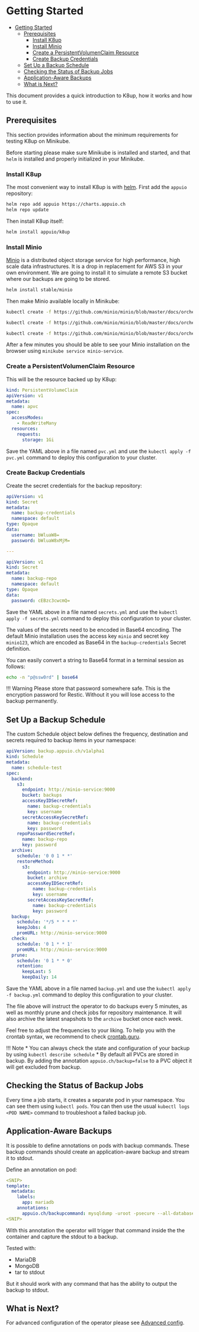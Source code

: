 # Getting Started

- [Getting Started](#getting-started)
  - [Prerequisites](#prerequisites)
    - [Install K8up](#install-k8up)
    - [Install Minio](#install-minio)
    - [Create a PersistentVolumenClaim Resource](#create-a-persistentvolumenclaim-resource)
    - [Create Backup Credentials](#create-backup-credentials)
  - [Set Up a Backup Schedule](#set-up-a-backup-schedule)
  - [Checking the Status of Backup Jobs](#checking-the-status-of-backup-jobs)
  - [Application-Aware Backups](#application-aware-backups)
  - [What is Next?](#what-is-next)

This document provides a quick introduction to K8up, how it works and how to use it.

## Prerequisites

This section provides information about the minimum requirements for testing K8up on Minikube.

Before starting please make sure Minikube is installed and started, and that `helm` is installed and properly initialized in your Minikube.

### Install K8up

The most convenient way to install K8up is with [helm](https://helm.sh/). First add the `appuio` repository:

```bash
helm repo add appuio https://charts.appuio.ch
helm repo update
```
Then install K8up itself:

```bash
helm install appuio/k8up
```

### Install Minio

[Minio](https://min.io/) is a distributed object storage service for high performance, high scale data infrastructures. It is a drop in replacement for AWS S3 in your own environment. We are going to install it to simulate a remote S3 bucket where our backups are going to be stored.

```bash
helm install stable/minio
```

Then make Minio available locally in Minikube:

```bash
kubectl create -f https://github.com/minio/minio/blob/master/docs/orchestration/kubernetes/minio-standalone-pvc.yaml?raw=true

kubectl create -f https://github.com/minio/minio/blob/master/docs/orchestration/kubernetes/minio-standalone-deployment.yaml?raw=true

kubectl create -f https://github.com/minio/minio/blob/master/docs/orchestration/kubernetes/minio-standalone-service.yaml?raw=true
```

After a few minutes you should be able to see your Minio installation on the browser using `minikube service minio-service`.

### Create a PersistentVolumenClaim Resource

This will be the resource backed up by K8up:

```yaml
kind: PersistentVolumeClaim
apiVersion: v1
metadata:
  name: apvc
spec:
  accessModes:
    - ReadWriteMany
  resources:
    requests:
      storage: 1Gi
```

Save the YAML above in a file named `pvc.yml` and use the `kubectl apply -f pvc.yml` command to deploy this configuration to your cluster.

### Create Backup Credentials

Create the secret credentials for the backup repository:

```yaml
apiVersion: v1
kind: Secret
metadata:
  name: backup-credentials
  namespace: default
type: Opaque
data:
  username: bWluaW8=
  password: bWluaW8xMjM=

---

apiVersion: v1
kind: Secret
metadata:
  name: backup-repo
  namespace: default
type: Opaque
data:
  password: cEBzc3cwcmQ=
```

Save the YAML above in a file named `secrets.yml` and use the `kubectl apply -f secrets.yml` command to deploy this configuration to your cluster.

The values of the secrets need to be encoded in Base64 encoding. The default Minio installation uses the access key `minio` and secret key `minio123`, which are encoded as Base64 in the `backup-credentials` Secret definition.

You can easily convert a string to Base64 format in a terminal session as follows:

```bash
echo -n "p@ssw0rd" | base64
```

!!! Warning
    Please store that password somewhere safe. This is the encryption password for Restic. Without it you will lose access to the backup permanently.


## Set Up a Backup Schedule

The custom Schedule object below defines the frequency, destination and secrets required to backup items in your namespace:

```yaml
apiVersion: backup.appuio.ch/v1alpha1
kind: Schedule
metadata:
  name: schedule-test
spec:
  backend:
    s3:
      endpoint: http://minio-service:9000
      bucket: backups
      accessKeyIDSecretRef:
        name: backup-credentials
        key: username
      secretAccessKeySecretRef:
        name: backup-credentials
        key: password
    repoPasswordSecretRef:
      name: backup-repo
      key: password
  archive:
    schedule: '0 0 1 * *'
    restoreMethod:
      s3:
        endpoint: http://minio-service:9000
        bucket: archive
        accessKeyIDSecretRef:
          name: backup-credentials
          key: username
        secretAccessKeySecretRef:
          name: backup-credentials
          key: password
  backup:
    schedule: '*/5 * * * *'
    keepJobs: 4
    promURL: http://minio-service:9000
  check:
    schedule: '0 1 * * 1'
    promURL: http://minio-service:9000
  prune:
    schedule: '0 1 * * 0'
    retention:
      keepLast: 5
      keepDaily: 14
```

Save the YAML above in a file named `backup.yml` and use the `kubectl apply -f backup.yml` command to deploy this configuration to your cluster.

The file above will instruct the operator to do backups every 5 minutes, as well as monthly prune and check jobs for repository maintenance. It will also archive the latest snapshots to the `archive` bucket once each week.

Feel free to adjust the frequencies to your liking. To help you with the crontab syntax, we recommend to check [crontab.guru](https://crontab.guru).

!!! Note
    * You can always check the state and configuration of your backup by using `kubectl describe schedule`
    * By default all PVCs are stored in backup. By adding the annotation `appuio.ch/backup=false` to a PVC object it will get excluded from backup.

## Checking the Status of Backup Jobs

Every time a job starts, it creates a separate pod in your namespace. You can see them using `kubectl pods`. You can then use the usual `kubectl logs <POD NAME>` command to troubleshoot a failed backup job.

## Application-Aware Backups

It is possible to define annotations on pods with backup commands. These backup commands should create an application-aware backup and stream it to stdout.

Define an annotation on pod:

```yaml
<SNIP>
template:
  metadata:
    labels:
      app: mariadb
    annotations:
      appuio.ch/backupcommand: mysqldump -uroot -psecure --all-databases
<SNIP>
```

With this annotation the operator will trigger that command inside the the container and capture the stdout to a backup.

Tested with:

* MariaDB
* MongoDB
* tar to stdout

But it should work with any command that has the ability to output the backup to stdout.

## What is Next?

For advanced configuration of the operator please see [Advanced config](advanced-config.md).
